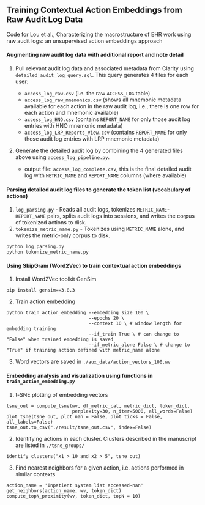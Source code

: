 ## Training Contextual Action Embeddings from Raw Audit Log Data

Code for Lou et al., Characterizing the macrostructure of EHR work using raw audit logs: an unsupervised action embeddings approach

#### Augmenting raw audit log data with additional report and note detail
1. Pull relevant audit log data and associated metadata from Clarity using `detailed_audit_log_query.sql`. This query generates 4 files for each user:  
    * `access_log_raw.csv` (i.e. the raw `ACCESS_LOG` table)
    * `access_log_raw_mnemonics.csv` (shows all mnemonic metadata available for each action in the raw audit log, i.e., there is one row for each action and mnemonic available)
    * `access_log_HNO.csv` (contains `REPORT_NAME` for only those audit log entries with HNO mnemonic metadata)
    * `access_log_LRP_Reports_View.csv` (contains `REPORT_NAME` for only those audit log entries with LRP mnemonic metadata)
        
2. Generate the detailed audit log by combining the 4 generated files above using `access_log_pipeline.py`.
    * output file: `access_log_complete.csv`, this is the final detailed audit log with `METRIC_NAME` and `REPORT_NAME` columns (where available)

#### Parsing detailed audit log files to generate the token list (vocabulary of actions)
1.  `log_parsing.py` - Reads all audit logs, tokenizes `METRIC_NAME`-`REPORT_NAME` pairs, splits audit logs into sessions, and writes the corpus of tokenized actions to disk.
2.  `tokenize_metric_name.py` - Tokenizes using `METRIC_NAME` alone, and writes the metric-only corpus to disk.
```
python log_parsing.py
python tokenize_metric_name.py
```
#### Using SkipGram (Word2Vec) to train contextual action embeddings
1. Install Word2Vec toolkit GenSim
```
pip install gensim==3.8.3
```
2. Train action embedding
```
python train_action_embedding --embedding_size 100 \
                              --epochs 20 \
                              --context 10 \ # window length for embedding training
                              --if_train True \ # can change to "False" when trained embedding is saved
                              --if_metric_alone False \ # change to "True" if training action defined with metric_name alone
```
3. Word vectors are saved in `./aux_data/action_vectors_100.wv`

#### Embedding analysis and visualization using functions in `train_action_embedding.py`
1. t-SNE plotting of embedding vectors
```
tsne_out = compute_tsne(wv, df_metric_cat, metric_dict, token_dict,
                        perplexity=30, n_iter=5000, all_words=False)
plot_tsne(tsne_out, plot_nan = False, plot_ticks = False, all_labels=False)
tsne_out.to_csv("./result/tsne_out.csv", index=False)
```
2. Identifying actions in each cluster. Clusters described in the manuscript are listed in `./tsne_groups/`
```
identify_clusters("x1 > 10 and x2 > 5", tsne_out)
```
3. Find nearest neighbors for a given action, i.e. actions performed in similar contexts
```
action_name = 'Inpatient system list accessed-nan'
get_neighbors(action_name, wv, token_dict)
compute_topN_proximity(wv, token_dict, topN = 10)
```
